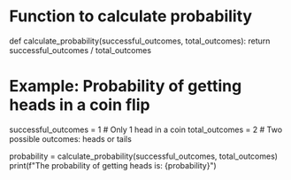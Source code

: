 # Function to calculate probability
def calculate_probability(successful_outcomes, total_outcomes):
    return successful_outcomes / total_outcomes

# Example: Probability of getting heads in a coin flip
successful_outcomes = 1  # Only 1 head in a coin
total_outcomes = 2  # Two possible outcomes: heads or tails

probability = calculate_probability(successful_outcomes, total_outcomes)
print(f"The probability of getting heads is: {probability}")

